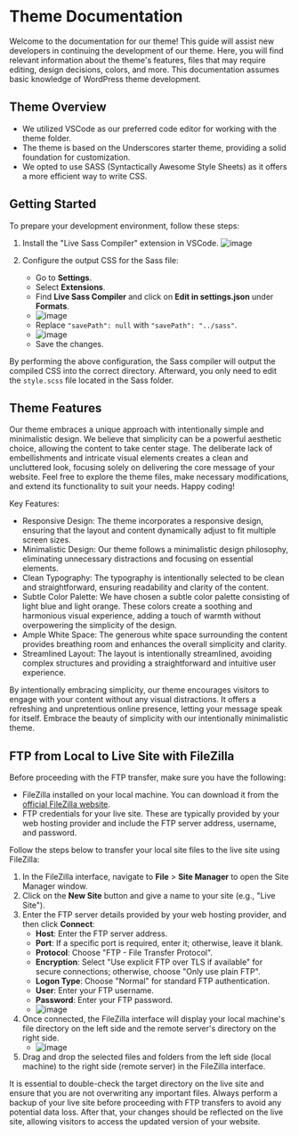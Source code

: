 # Theme Documentation

Welcome to the documentation for our theme! This guide will assist new developers in continuing the development of our theme. Here, you will find relevant information about the theme's features, files that may require editing, design decisions, colors, and more. This documentation assumes basic knowledge of WordPress theme development.

## Theme Overview

- We utilized VSCode as our preferred code editor for working with the theme folder.
- The theme is based on the Underscores starter theme, providing a solid foundation for customization.
- We opted to use SASS (Syntactically Awesome Style Sheets) as it offers a more efficient way to write CSS.

## Getting Started

To prepare your development environment, follow these steps:

1. Install the "Live Sass Compiler" extension in VSCode.
![image](https://github.com/cp3402-students/project-the-hateful-eight/assets/88971553/f432cafa-b2d3-452f-b0e6-55c9e8a9d6b7)

2. Configure the output CSS for the Sass file:
   - Go to **Settings**.
   - Select **Extensions**.
   - Find **Live Sass Compiler** and click on **Edit in settings.json** under **Formats**.
   - ![image](https://github.com/cp3402-students/project-the-hateful-eight/assets/88971553/32e30f66-da86-4c62-97e9-1fea8fe89ad7)
   - Replace `"savePath": null` with `"savePath": "../sass"`.
   - ![image](https://github.com/cp3402-students/project-the-hateful-eight/assets/88971553/794af5cd-0f42-419d-9b2a-e4025c223e19)
   - Save the changes.
   
By performing the above configuration, the Sass compiler will output the compiled CSS into the correct directory. Afterward, you only need to edit the `style.scss` file located in the Sass folder.

## Theme Features

Our theme embraces a unique approach with intentionally simple and minimalistic design. We believe that simplicity can be a powerful aesthetic choice, allowing the content to take center stage. The deliberate lack of embellishments and intricate visual elements creates a clean and uncluttered look, focusing solely on delivering the core message of your website. Feel free to explore the theme files, make necessary modifications, and extend its functionality to suit your needs. Happy coding!

Key Features:

- Responsive Design: The theme incorporates a responsive design, ensuring that the layout and content dynamically adjust to fit multiple screen sizes.
- Minimalistic Design: Our theme follows a minimalistic design philosophy, eliminating unnecessary distractions and focusing on essential elements.
- Clean Typography: The typography is intentionally selected to be clean and straightforward, ensuring readability and clarity of the content.
- Subtle Color Palette: We have chosen a subtle color palette consisting of light blue and light orange. These colors create a soothing and harmonious visual experience, adding a touch of warmth without overpowering the simplicity of the design.
- Ample White Space: The generous white space surrounding the content provides breathing room and enhances the overall simplicity and clarity.
- Streamlined Layout: The layout is intentionally streamlined, avoiding complex structures and providing a straightforward and intuitive user experience.

By intentionally embracing simplicity, our theme encourages visitors to engage with your content without any visual distractions. It offers a refreshing and unpretentious online presence, letting your message speak for itself. Embrace the beauty of simplicity with our intentionally minimalistic theme.


## FTP from Local to Live Site with FileZilla

Before proceeding with the FTP transfer, make sure you have the following:

- FileZilla installed on your local machine. You can download it from the [official FileZilla website](https://filezilla-project.org/).
- FTP credentials for your live site. These are typically provided by your web hosting provider and include the FTP server address, username, and password.

Follow the steps below to transfer your local site files to the live site using FileZilla:

1. In the FileZilla interface, navigate to **File** > **Site Manager** to open the Site Manager window.
2. Click on the **New Site** button and give a name to your site (e.g., "Live Site").
3. Enter the FTP server details provided by your web hosting provider, and then click **Connect**:
   - **Host**: Enter the FTP server address.
   - **Port**: If a specific port is required, enter it; otherwise, leave it blank.
   - **Protocol**: Choose "FTP - File Transfer Protocol".
   - **Encryption**: Select "Use explicit FTP over TLS if available" for secure connections; otherwise, choose "Only use plain FTP".
   - **Logon Type**: Choose "Normal" for standard FTP authentication.
   - **User**: Enter your FTP username.
   - **Password**: Enter your FTP password.
   - ![image](https://github.com/cp3402-students/project-the-hateful-eight/assets/88971553/3af87058-01fe-471d-b7a2-6d96265c3c6c)
4. Once connected, the FileZilla interface will display your local machine's file directory on the left side and the remote server's directory on the right side.
   - ![image](https://github.com/cp3402-students/project-the-hateful-eight/assets/88971553/15a80906-7841-4175-9e7e-ad1d64eb7a3c)
5. Drag and drop the selected files and folders from the left side (local machine) to the right side (remote server) in the FileZilla interface.

It is essential to double-check the target directory on the live site and ensure that you are not overwriting any important files. Always perform a backup of your live site before proceeding with FTP transfers to avoid any potential data loss. After that, your changes should be reflected on the live site, allowing visitors to access the updated version of your website.
